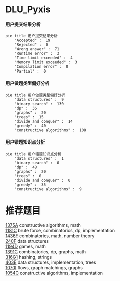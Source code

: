 # DLU_Pyxis

<!-- tabs:start -->



#### **用户提交结果分析**

```mermaid
pie title 用户提交结果分析
    "Accepted" :  19
    "Rejected" :  0
    "Wrong answer" :  71
    "Runtime error" :  3
    "Time limit exceeded" :  4
    "Memory limit exceeded" :  3
    "Compilation error" :  0
    "Partial" :  0
```

#### **用户做题类型偏好分析**

```mermaid
pie title 用户做题类型偏好分析
    "data structures" :  9
    "binary search" :  130
    "dp" :  36
    "graphs" :  20
    "trees" :  15
    "divide and conquer" :  14
    "greedy" :  40
    "constructive algorithms" :  108
```
#### **用户错题知识点分析**

```mermaid
pie title 用户错题知识点分析
    "data structures" :  1
    "binary search" :  0
    "dp" :  48
    "graphs" :  20
    "trees" :  0
    "divide and conquer" :  0
    "greedy" :  35
    "constructive algorithms" :  9
```



<!-- tabs:end -->
# 推荐题目
[1375A](https://codeforces.com/contest/1375/problem/A)		constructive algorithms,
                        math		  
[1181C](https://codeforces.com/contest/1181/problem/C)		brute force,
                        combinatorics,
                        dp,
                        implementation		  
[1436F](https://codeforces.com/contest/1436/problem/F)		combinatorics,
                        math,
                        number theory		  
[240F](https://codeforces.com/contest/240/problem/F)		data structures		  
[1194D](https://codeforces.com/contest/1194/problem/D)		games,
                        math		  
[1391C](https://codeforces.com/contest/1391/problem/C)		combinatorics,
                        dp,
                        graphs,
                        math		  
[316G1](https://codeforces.com/contest/316G/problem/1)		hashing,
                        strings		  
[403E](https://codeforces.com/contest/403/problem/E)		data structures,
                        implementation,
                        trees		  
[1070I](https://codeforces.com/contest/1070/problem/I)		flows,
                        graph matchings,
                        graphs		  
[1054C](https://codeforces.com/contest/1054/problem/C)		constructive algorithms,
                        implementation		  
